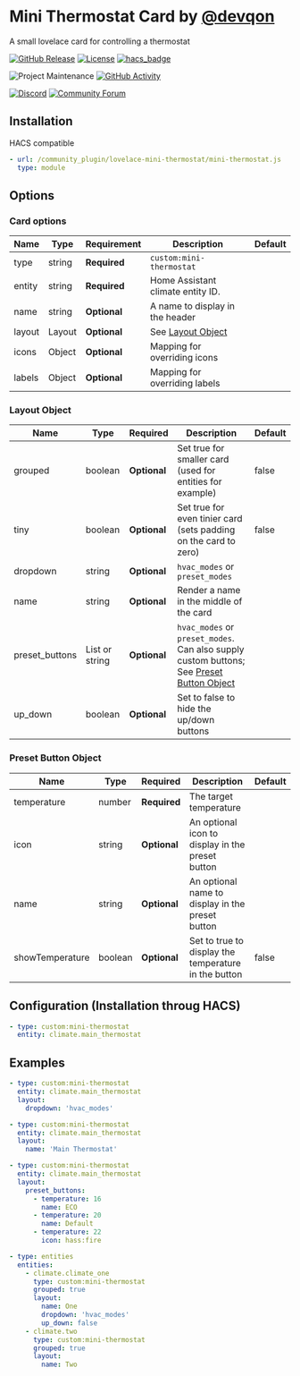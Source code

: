 # Mini Thermostat Card by [@devqon](https://www.github.com/Devqon)

A small lovelace card for controlling a thermostat

[![GitHub Release][releases-shield]][releases]
[![License][license-shield]](LICENSE.md)
[![hacs_badge](https://img.shields.io/badge/HACS-Default-orange.svg?style=for-the-badge)](https://github.com/custom-components/hacs)

![Project Maintenance][maintenance-shield]
[![GitHub Activity][commits-shield]][commits]

[![Discord][discord-shield]][discord]
[![Community Forum][forum-shield]][forum]

## Installation

HACS compatible

```yaml
- url: /community_plugin/lovelace-mini-thermostat/mini-thermostat.js
  type: module
```

## Options

### Card options

| Name     | Type   | Requirement  | Description | Default |
| ---- | ---- | -------- | ----------- | ------- |
| type     | string | **Required** | `custom:mini-thermostat` |
| entity   | string | **Required** | Home Assistant climate entity ID. |
| name     | string | **Optional** | A name to display in the header |
| layout   | Layout | **Optional** | See [Layout Object](#layout-object) |
| icons    | Object | **Optional** | Mapping for overriding icons |
| labels   | Object | **Optional** | Mapping for overriding labels |

### Layout Object
| Name | Type | Required | Description | Default |
| ---- | ---- | -------- | ----------- | ------- |
| grouped | boolean | **Optional** | Set true for smaller card (used for entities for example) | false |
| tiny | boolean | **Optional** | Set true for even tinier card (sets padding on the card to zero) | false |
| dropdown | string | **Optional** | `hvac_modes` or `preset_modes` |
| name | string | **Optional** | Render a name in the middle of the card |
| preset_buttons | List or string | **Optional** | `hvac_modes` or `preset_modes`. Can also supply custom buttons; See [Preset Button Object](#preset-button-object) |
| up_down | boolean | **Optional** | Set to false to hide the up/down buttons |

### Preset Button Object
| Name | Type | Required | Description | Default |
| ---- | ---- | -------- | ----------- | ------- |
| temperature | number | **Required** | The target temperature |
| icon | string | **Optional** | An optional icon to display in the preset button |
| name | string | **Optional** | An optional name to display in the preset button |
| showTemperature | boolean | **Optional** | Set to true to display the temperature in the button | false |

## Configuration (Installation throug HACS)

```yaml
- type: custom:mini-thermostat
  entity: climate.main_thermostat
```

## Examples

```yaml
- type: custom:mini-thermostat
  entity: climate.main_thermostat
  layout:
    dropdown: 'hvac_modes'

- type: custom:mini-thermostat
  entity: climate.main_thermostat
  layout:
    name: 'Main Thermostat'

- type: custom:mini-thermostat
  entity: climate.main_thermostat
  layout:
    preset_buttons:
      - temperature: 16
        name: ECO
      - temperature: 20
        name: Default
      - temperature: 22
        icon: hass:fire

- type: entities
  entities:
    - climate.climate_one
      type: custom:mini-thermostat
      grouped: true
      layout:
        name: One
        dropdown: 'hvac_modes'
        up_down: false
    - climate.two
      type: custom:mini-thermostat
      grouped: true
      layout:
        name: Two
```

[commits-shield]: https://img.shields.io/github/commit-activity/y/Devqon/lovelace-mini-thermostat.svg?style=for-the-badge
[commits]: https://github.com/Devqon/lovelace-mini-thermostat/commits/master
[devcontainer]: https://code.visualstudio.com/docs/remote/containers
[discord]: https://discord.gg/5e9yvq
[discord-shield]: https://img.shields.io/discord/330944238910963714.svg?style=for-the-badge
[forum-shield]: https://img.shields.io/badge/community-forum-brightgreen.svg?style=for-the-badge
[forum]: https://community.home-assistant.io/c/projects/frontend
[license-shield]: https://img.shields.io/github/license/Devqon/lovelace-mini-thermostat.svg?style=for-the-badge
[maintenance-shield]: https://img.shields.io/maintenance/yes/2020.svg?style=for-the-badge
[releases-shield]: https://img.shields.io/github/release/Devqon/lovelace-mini-thermostat.svg?style=for-the-badge
[releases]: https://github.com/Devqon/lovelace-mini-thermostat/releases

